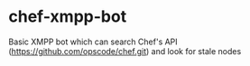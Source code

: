 chef-xmpp-bot
=============

Basic XMPP bot which can search Chef's API (https://github.com/opscode/chef.git) and look for stale nodes
